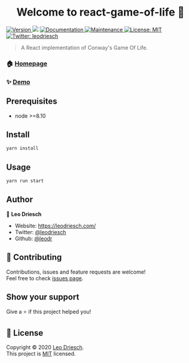 <h1 align="center">Welcome to react-game-of-life 👋</h1>
<p>
  <a href="https://www.npmjs.com/package/react-game-of-life" target="_blank">
    <img alt="Version" src="https://img.shields.io/npm/v/react-game-of-life.svg">
  </a>
  <img src="https://img.shields.io/badge/node-%3E%3D8.10-blue.svg" />
  <a href="https://github.com/leodr/react-game-of-life#readme" target="_blank">
    <img alt="Documentation" src="https://img.shields.io/badge/documentation-yes-brightgreen.svg" />
  </a>
  <a href="https://github.com/leodr/react-game-of-life/graphs/commit-activity" target="_blank">
    <img alt="Maintenance" src="https://img.shields.io/badge/Maintained%3F-yes-green.svg" />
  </a>
  <a href="https://github.com/leodr/react-game-of-life/blob/master/LICENSE" target="_blank">
    <img alt="License: MIT" src="https://img.shields.io/github/license/leodr/react-game-of-life" />
  </a>
  <a href="https://twitter.com/leodriesch" target="_blank">
    <img alt="Twitter: leodriesch" src="https://img.shields.io/twitter/follow/leodriesch.svg?style=social" />
  </a>
</p>
 
> A React implementation of Conway's Game Of Life.

### 🏠 [Homepage](https://github.com/leodr/react-game-of-life)

### ✨ [Demo](https://react-game-of-life.vercel.app/)

## Prerequisites

-   node >=8.10

## Install

```sh
yarn install
```

## Usage

```sh
yarn run start
```

## Author

👤 **Leo Driesch**

-   Website: https://leodriesch.com/
-   Twitter: [@leodriesch](https://twitter.com/leodriesch)
-   Github: [@leodr](https://github.com/leodr)

## 🤝 Contributing

Contributions, issues and feature requests are welcome!<br />Feel free to check [issues page](https://github.com/leodr/react-game-of-life/issues).

## Show your support

Give a ⭐️ if this project helped you!

## 📝 License

Copyright © 2020 [Leo Driesch](https://github.com/leodr).<br />
This project is [MIT](https://github.com/leodr/react-game-of-life/blob/master/LICENSE) licensed.
